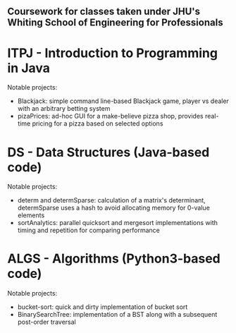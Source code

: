 ## Coursework for classes taken under JHU's Whiting School of Engineering for Professionals

# ITPJ - Introduction to Programming in Java
Notable projects:
- Blackjack: simple command line-based Blackjack game, player vs dealer with an arbitrary betting system
- pizaPrices: ad-hoc GUI for a make-believe pizza shop, provides real-time pricing for a pizza based on selected options

# DS - Data Structures (Java-based code)
Notable projects:
- determ and determSparse: calculation of a matrix's determinant, determSparse uses a hash to avoid allocating memory for 0-value elements
- sortAnalytics: parallel quicksort and mergesort implementations with timing and repetition for comparing performance

# ALGS - Algorithms (Python3-based code)
Notable projects:
- bucket-sort: quick and dirty implementation of bucket sort
- BinarySearchTree: implementation of a BST along with a subsequent post-order traversal
